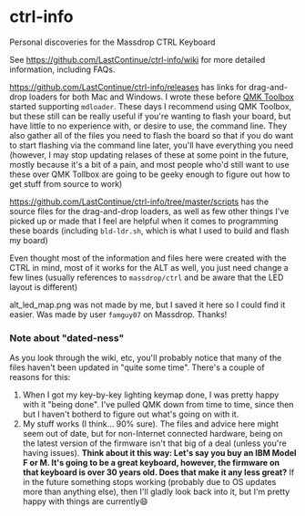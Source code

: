 # ctrl-info

Personal discoveries for the Massdrop CTRL Keyboard

See https://github.com/LastContinue/ctrl-info/wiki for more detailed information, including FAQs.

https://github.com/LastContinue/ctrl-info/releases has links for drag-and-drop loaders for both Mac and Windows. I wrote these before [QMK Toolbox](https://qmk.fm/toolbox/) started supporting `mdloader`. These days I recommend using QMK Toolbox, but these still can be really useful if you're wanting to flash your board, but have little to no experience with, or desire to use, the command line. They also gather all of the files you need to flash the board so that if you do want to start flashing via the command line later, you'll have everything you need (however, I may stop updating relases of these at some point in the future, mostly because it's a bit of a pain, and most people who'd still want to use these over QMK Tollbox are going to be geeky enough to figure out how to get stuff from source to work)

https://github.com/LastContinue/ctrl-info/tree/master/scripts has the source files for the drag-and-drop loaders, as well as few other things I've picked up or made that I feel are helpful when it comes to programming these boards (including `bld-ldr.sh`, which is what I used to build and flash my board)

Even thought most of the information and files here were created with the CTRL in mind, most of it works for the ALT as well, you just need change a few lines (usually references to `massdrop/ctrl` and be aware that the LED layout is different)

alt_led_map.png was not made by me, but I saved it here so I could find it easier. Was made by user `famguy07` on Massdrop. Thanks!

### Note about "dated-ness"
As you look through the wiki, etc, you'll probably notice that many of the files haven't been updated in "quite some time". There's a couple of reasons for this:
1. When I got my key-by-key lighting keymap done, I was pretty happy with it "being done". I've pulled QMK down from time to time, since then but I haven't botherd to figure out what's going on with it. 
1. My stuff works (I think... 90% sure). The files and advice here might seem out of date, but for non-Internet connected hardware, being on the latest version of the firmware isn't that big of a deal (unless you're having issues). **Think about it this way: Let's say you buy an IBM Model F or M. It's going to be a great keyboard, however, the firmware on that keyboard is over 30 years old. Does that make it any less great?** If in the future something stops working (probably due to OS updates more than anything else), then I'll gladly look back into it, but I'm pretty happy with things are currently😄
